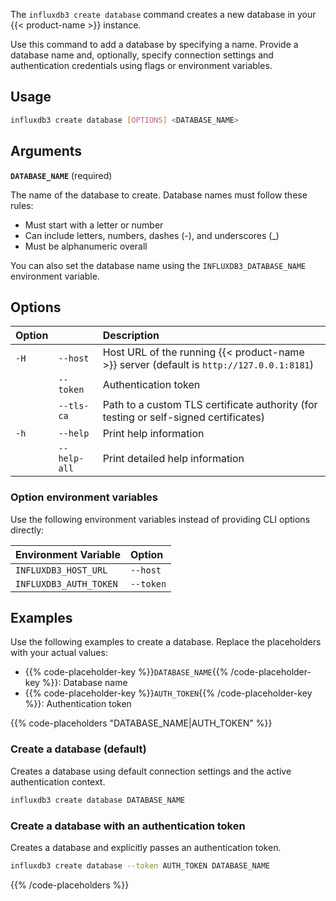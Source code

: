 The `influxdb3 create database` command creates a new database in your {{< product-name >}} instance.

Use this command to add a database by specifying a name. Provide a database name and, optionally, specify connection settings and authentication credentials using flags or environment variables.

## Usage

<!--pytest.mark.skip-->

```bash
influxdb3 create database [OPTIONS] <DATABASE_NAME>
```

## Arguments


**`DATABASE_NAME`** (required)

The name of the database to create. Database names must follow these rules:

- Must start with a letter or number
- Can include letters, numbers, dashes (-), and underscores (_)
- Must be alphanumeric overall
  
You can also set the database name using the `INFLUXDB3_DATABASE_NAME` environment variable.

## Options

| Option |              | Description                                                                              |
| :----- | :----------- | :--------------------------------------------------------------------------------------- |
| `-H`   | `--host`     | Host URL of the running {{< product-name >}} server (default is `http://127.0.0.1:8181`) |
|        | `--token`    | Authentication token                                                                     |
|        | `--tls-ca`   | Path to a custom TLS certificate authority (for testing or self-signed certificates)     |
| `-h`   | `--help`     | Print help information                                                                   |
|        | `--help-all` | Print detailed help information                                                          |

### Option environment variables

Use the following environment variables instead of providing CLI options directly:

| Environment Variable      | Option       |
| :------------------------ | :----------- |
| `INFLUXDB3_HOST_URL`      | `--host`     |
| `INFLUXDB3_AUTH_TOKEN`    | `--token`    |

## Examples

Use the following examples to create a database. Replace the placeholders with your actual values:

- {{% code-placeholder-key %}}`DATABASE_NAME`{{% /code-placeholder-key %}}:
  Database name
- {{% code-placeholder-key %}}`AUTH_TOKEN`{{% /code-placeholder-key %}}: 
  Authentication token

{{% code-placeholders "DATABASE_NAME|AUTH_TOKEN" %}}

### Create a database (default)

Creates a database using default connection settings and the active authentication context.

<!--pytest.mark.skip-->

```bash
influxdb3 create database DATABASE_NAME
```

### Create a database with an authentication token

Creates a database and explicitly passes an authentication token.

<!--pytest.mark.skip-->

```bash
influxdb3 create database --token AUTH_TOKEN DATABASE_NAME
```

{{% /code-placeholders %}}
